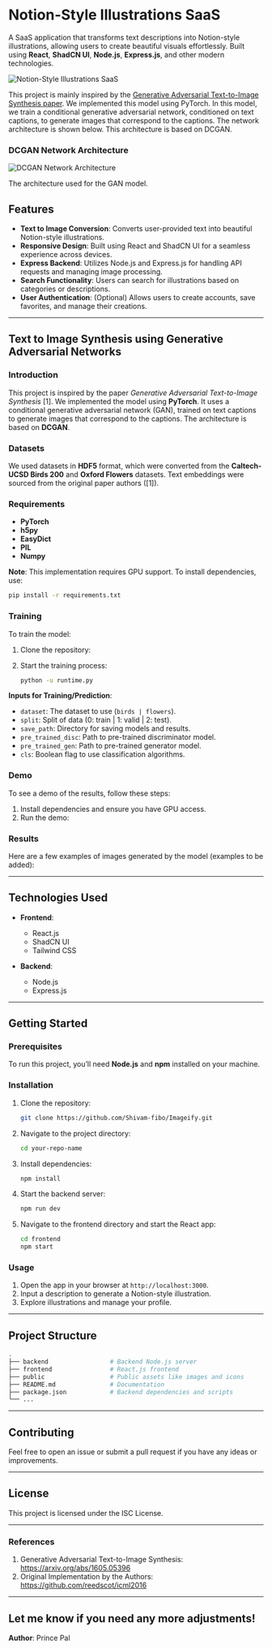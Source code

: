 
# Notion-Style Illustrations SaaS

A SaaS application that transforms text descriptions into Notion-style illustrations, allowing users to create beautiful visuals effortlessly. Built using **React**, **ShadCN UI**, **Node.js**, **Express.js**, and other modern technologies.

![Notion-Style Illustrations SaaS](https://github.com/user-attachments/assets/826e09bf-315c-4487-89cb-7039d3e18dbb)

This project is mainly inspired by the [Generative Adversarial Text-to-Image Synthesis paper](<https://arxiv.org/abs/1605.05396>). We implemented this model using PyTorch. In this model, we train a conditional generative adversarial network, conditioned on text captions, to generate images that correspond to the captions. The network architecture is shown below. This architecture is based on DCGAN.

### DCGAN Network Architecture

![DCGAN Network Architecture](https://github.com/Rakshith-Manandi/text-to-image-using-GAN/blob/master/images/dcgan_network.png)

The architecture used for the GAN model.



## Features

- **Text to Image Conversion**: Converts user-provided text into beautiful Notion-style illustrations.
- **Responsive Design**: Built using React and ShadCN UI for a seamless experience across devices.
- **Express Backend**: Utilizes Node.js and Express.js for handling API requests and managing image processing.
- **Search Functionality**: Users can search for illustrations based on categories or descriptions.
- **User Authentication**: (Optional) Allows users to create accounts, save favorites, and manage their creations.

---

## **Text to Image Synthesis using Generative Adversarial Networks**

### Introduction

This project is inspired by the paper *Generative Adversarial Text-to-Image Synthesis* [1]. We implemented the model using **PyTorch**. It uses a conditional generative adversarial network (GAN), trained on text captions to generate images that correspond to the captions. The architecture is based on **DCGAN**.

### Datasets

We used datasets in **HDF5** format, which were converted from the **Caltech-UCSD Birds 200** and **Oxford Flowers** datasets. Text embeddings were sourced from the original paper authors ([1]).

### Requirements

- **PyTorch**
- **h5py**
- **EasyDict**
- **PIL**
- **Numpy**

**Note**: This implementation requires GPU support. To install dependencies, use:

```bash
pip install -r requirements.txt
```

### Training

To train the model:

1. Clone the repository:
 
2. Start the training process:
   ```bash
   python -u runtime.py
   ```

**Inputs for Training/Prediction**:
- `dataset`: The dataset to use (`birds | flowers`).
- `split`: Split of data (0: train | 1: valid | 2: test).
- `save_path`: Directory for saving models and results.
- `pre_trained_disc`: Path to pre-trained discriminator model.
- `pre_trained_gen`: Path to pre-trained generator model.
- `cls`: Boolean flag to use classification algorithms.

### Demo

To see a demo of the results, follow these steps:

1. Install dependencies and ensure you have GPU access.
2. Run the demo:


### Results

Here are a few examples of images generated by the model (examples to be added):

---

## Technologies Used

- **Frontend**: 
  - React.js 
  - ShadCN UI
  - Tailwind CSS

- **Backend**:
  - Node.js
  - Express.js

---

## Getting Started

### Prerequisites

To run this project, you’ll need **Node.js** and **npm** installed on your machine.

### Installation

1. Clone the repository:
   ```bash
   git clone https://github.com/Shivam-fibo/Imageify.git
   ```
2. Navigate to the project directory:
   ```bash
   cd your-repo-name
   ```
3. Install dependencies:
   ```bash
   npm install
   ```
4. Start the backend server:
   ```bash
   npm run dev
   ```
5. Navigate to the frontend directory and start the React app:
   ```bash
   cd frontend
   npm start
   ```

### Usage

1. Open the app in your browser at `http://localhost:3000`.
2. Input a description to generate a Notion-style illustration.
3. Explore illustrations and manage your profile.

---

## Project Structure

```bash
.
├── backend                 # Backend Node.js server
├── frontend                # React.js frontend
├── public                  # Public assets like images and icons
├── README.md               # Documentation
├── package.json            # Backend dependencies and scripts
└── ...
```

---

## Contributing

Feel free to open an issue or submit a pull request if you have any ideas or improvements.

---

## License

This project is licensed under the ISC License.

---

### References

1. Generative Adversarial Text-to-Image Synthesis: https://arxiv.org/abs/1605.05396
2. Original Implementation by the Authors: https://github.com/reedscot/icml2016

---

Let me know if you need any more adjustments!
---
**Author**: Prince Pal
